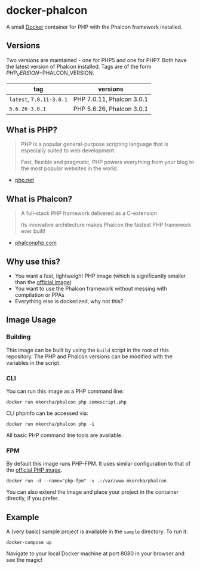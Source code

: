 docker-phalcon
==============

A small [Docker](https://www.docker.com/) container for PHP with the Phalcon framework installed.

Versions
--------

Two versions are maintained - one for PHP5 and one for PHP7. Both have the latest version of Phalcon installed. Tags are of the form $PHP_VERSION-$PHALCON_VERSION.

| tag                       | versions                   |
|---------------------------|----------------------------|
| `latest`, `7.0.11-3.0.1`  | PHP 7.0.11, Phalcon 3.0.1  |
| `5.6.26-3.0.1`            | PHP 5.6.26, Phalcon 3.0.1  |

What is PHP?
------------

>PHP is a popular general-purpose scripting language that is especially suited to web development.
> 
> Fast, flexible and pragmatic, PHP powers everything from your blog to the most popular websites in the world.

- [php.net](https://secure.php.net/)

What is Phalcon?
----------------

> A full-stack PHP framework delivered as a C-extension
> 
> Its innovative architecture makes Phalcon the fastest PHP framework ever built!

- [phalconphp.com](https://phalconphp.com/en/)

Why use this?
-------------

* You want a fast, lightweight PHP image (which is significantly smaller than the [official image](https://hub.docker.com/_/php/))
* You want to use the Phalcon framework without messing with compilation or PPAs
* Everything else is dockerized, why not this?

Image Usage
-----------

### Building

This image can be built by using the `build` script in the root of this repository. The PHP and Phalcon versions can be modified with the variables in the script.

### CLI

You can run this image as a PHP command line:

`docker run mkorcha/phalcon php somescript.php`

CLI phpinfo can be accessed via:

`docker run mkorcha/phalcon php -i`

All basic PHP command line tools are available.

### FPM

By default this image runs PHP-FPM. It uses similar configuration to that of the [official PHP image](https://hub.docker.com/_/php/). 

`docker run -d --name="php-fpm" -v .:/var/www mkorcha/phalcon`

You can also extend the image and place your project in the container directly, if you prefer.

Example
-------

A (very basic) sample project is available in the `sample` directory. To run it:

`docker-compose up`

Navigate to your local Docker machine at port 8080 in your browser and see the magic!

